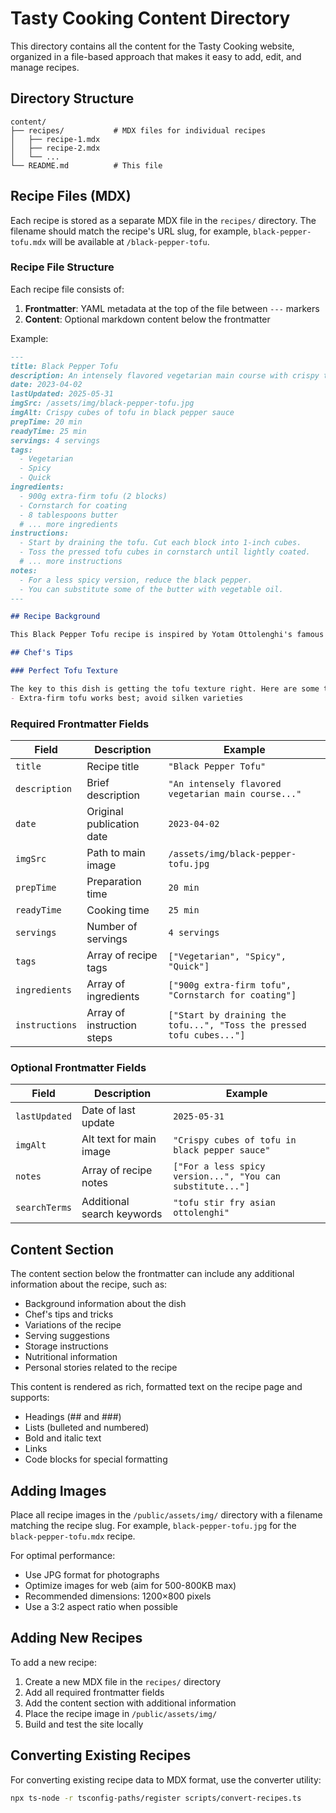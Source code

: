 # Tasty Cooking Content Directory

This directory contains all the content for the Tasty Cooking website, organized in a file-based approach that makes it easy to add, edit, and manage recipes.

## Directory Structure

```
content/
├── recipes/           # MDX files for individual recipes
│   ├── recipe-1.mdx   
│   ├── recipe-2.mdx
│   └── ...
└── README.md          # This file
```

## Recipe Files (MDX)

Each recipe is stored as a separate MDX file in the `recipes/` directory. The filename should match the recipe's URL slug, for example, `black-pepper-tofu.mdx` will be available at `/black-pepper-tofu`.

### Recipe File Structure

Each recipe file consists of:

1. **Frontmatter**: YAML metadata at the top of the file between `---` markers
2. **Content**: Optional markdown content below the frontmatter

Example:

```md
---
title: Black Pepper Tofu
description: An intensely flavored vegetarian main course with crispy tofu cubes in a glossy black pepper sauce.
date: 2023-04-02
lastUpdated: 2025-05-31
imgSrc: /assets/img/black-pepper-tofu.jpg
imgAlt: Crispy cubes of tofu in black pepper sauce
prepTime: 20 min
readyTime: 25 min
servings: 4 servings
tags:
  - Vegetarian
  - Spicy
  - Quick
ingredients:
  - 900g extra-firm tofu (2 blocks)
  - Cornstarch for coating
  - 8 tablespoons butter
  # ... more ingredients
instructions:
  - Start by draining the tofu. Cut each block into 1-inch cubes.
  - Toss the pressed tofu cubes in cornstarch until lightly coated.
  # ... more instructions
notes:
  - For a less spicy version, reduce the black pepper.
  - You can substitute some of the butter with vegetable oil.
---

## Recipe Background

This Black Pepper Tofu recipe is inspired by Yotam Ottolenghi's famous version...

## Chef's Tips

### Perfect Tofu Texture

The key to this dish is getting the tofu texture right. Here are some tips:
- Extra-firm tofu works best; avoid silken varieties
```

### Required Frontmatter Fields

| Field | Description | Example |
|-------|-------------|---------|
| `title` | Recipe title | `"Black Pepper Tofu"` |
| `description` | Brief description | `"An intensely flavored vegetarian main course..."` |
| `date` | Original publication date | `2023-04-02` |
| `imgSrc` | Path to main image | `/assets/img/black-pepper-tofu.jpg` |
| `prepTime` | Preparation time | `20 min` |
| `readyTime` | Cooking time | `25 min` |
| `servings` | Number of servings | `4 servings` |
| `tags` | Array of recipe tags | `["Vegetarian", "Spicy", "Quick"]` |
| `ingredients` | Array of ingredients | `["900g extra-firm tofu", "Cornstarch for coating"]` |
| `instructions` | Array of instruction steps | `["Start by draining the tofu...", "Toss the pressed tofu cubes..."]` |

### Optional Frontmatter Fields

| Field | Description | Example |
|-------|-------------|---------|
| `lastUpdated` | Date of last update | `2025-05-31` |
| `imgAlt` | Alt text for main image | `"Crispy cubes of tofu in black pepper sauce"` |
| `notes` | Array of recipe notes | `["For a less spicy version...", "You can substitute..."]` |
| `searchTerms` | Additional search keywords | `"tofu stir fry asian ottolenghi"` |

## Content Section

The content section below the frontmatter can include any additional information about the recipe, such as:

- Background information about the dish
- Chef's tips and tricks
- Variations of the recipe
- Serving suggestions
- Storage instructions
- Nutritional information
- Personal stories related to the recipe

This content is rendered as rich, formatted text on the recipe page and supports:

- Headings (## and ###)
- Lists (bulleted and numbered)
- Bold and italic text
- Links
- Code blocks for special formatting

## Adding Images

Place all recipe images in the `/public/assets/img/` directory with a filename matching the recipe slug. For example, `black-pepper-tofu.jpg` for the `black-pepper-tofu.mdx` recipe.

For optimal performance:

- Use JPG format for photographs
- Optimize images for web (aim for 500-800KB max)
- Recommended dimensions: 1200×800 pixels
- Use a 3:2 aspect ratio when possible

## Adding New Recipes

To add a new recipe:

1. Create a new MDX file in the `recipes/` directory
2. Add all required frontmatter fields
3. Add the content section with additional information
4. Place the recipe image in `/public/assets/img/`
5. Build and test the site locally

## Converting Existing Recipes

For converting existing recipe data to MDX format, use the converter utility:

```bash
npx ts-node -r tsconfig-paths/register scripts/convert-recipes.ts
```